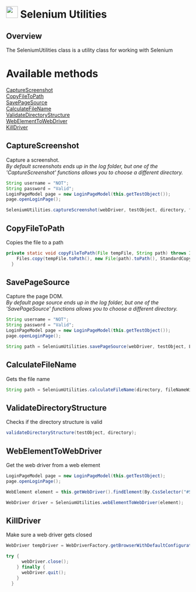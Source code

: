 # <img src="resources/jmaqslogo.jpg" height="32" width="32"> Selenium Utilities

## Overview
The SeleniumUtilities class is a utility class for working with Selenium

# Available methods
[CaptureScreenshot](#CaptureScreenshot)  
[CopyFileToPath](#CopyFileToPath)  
[SavePageSource](#SavePageSource)  
[CalculateFileName](#CalculateFileName)  
[ValidateDirectoryStructure](#ValidateDirectoryStructure)  
[WebElementToWebDriver](#WebElementToWebDriver)  
[KillDriver](#KillDriver)  

## CaptureScreenshot
Capture a screenshot.  
*By default screenshots ends up in the log folder, but one of the 'CaptureScreenshot' functions allows you to choose a different directory.*
```java
String username = "NOT";
String password = "Valid";
LoginPageModel page = new LoginPageModel(this.getTestObject());
page.openLoginPage();

SeleniumUtilities.captureScreenshot(webDriver, testObject, directory, fileNameWithoutExtension);
```

## CopyFileToPath
Copies the file to a path
```java
private static void copyFileToPath(File tempFile, String path) throws IOException {
    Files.copy(tempFile.toPath(), new File(path).toPath(), StandardCopyOption.COPY_ATTRIBUTES);
  }
```

##  SavePageSource
Capture the page DOM.  
*By default page source ends up in the log folder, but one of the 'SavePageSource' functions allows you to choose a different directory.*
```java
String username = "NOT";
String password = "Valid";
LoginPageModel page = new LoginPageModel(this.getTestObject());
page.openLoginPage();

String path = SeleniumUtilities.savePageSource(webDriver, testObject, LoggingConfig.getLogDirectory(),
```

## CalculateFileName
Gets the file name
```java
String path = SeleniumUtilities.calculateFileName(directory, fileNameWithoutExtension, ".png");
```

## ValidateDirectoryStructure
Checks if the directory structure is valid
```java
validateDirectoryStructure(testObject, directory);
```


##  WebElementToWebDriver
Get the web driver from a web element
```java
LoginPageModel page = new LoginPageModel(this.getTestObject);
page.openLoginPage();

WebElement element = this.getWebDriver().findElement(By.CssSelector("#SELECTOR"));

WebDriver driver = SeleniumUtilities.webElementToWebDriver(element);

```

##  KillDriver
Make sure a web driver gets closed
```java
WebDriver tempDriver = WebDriverFactory.getBrowserWithDefaultConfiguration(SeleniumConfig.getBrowserType());

try {
      webDriver.close();
    } finally {
      webDriver.quit();
    }
  }
```